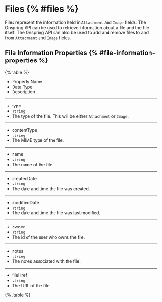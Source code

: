 # Files {% #files %}

Files represent the information held in `Attachment` and `Image` fields. The Onspring API can be used to retrieve information about a file and the file itself. The Onspring API can also be used to add and remove files to and from `Attachment` and `Image` fields.

## File Information Properties {% #file-information-properties %}

{% table %}

- Property Name
- Data Type
- Description

---

- type
- `string`
- The type of the file. This will be either `Attachment` or `Image`.

---

- contentType
- `string`
- The MIME type of the file.

---

- name
- `string`
- The name of the file.

---

- createdDate
- `string`
- The date and time the file was created.

---

- modifiedDate
- `string`
- The date and time the file was last modified.

---

- owner
- `string`
- The id of the user who owns the file.

---

- notes
- `string`
- The notes associated with the file.

---

- fileHref
- `string`
- The URL of the file.

{% /table %}
